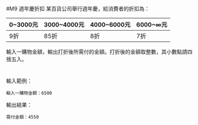 #M9	週年慶折扣
某百貨公司舉行週年慶，給消費者的折扣為：

|0~3000元|3000~4000元|4000~6000元|6000~∞元|
|:--|:--|:--|:--|
|9折|85折|8折|7折|

輸入一購物金額，輸出打折後所需付的金額。打折後的金額取整數，其小數點請四捨五入。
#
輸入範例： 
```
輸入一購物金額：6500
```
輸出結果：
```
需付金額：4550
```
